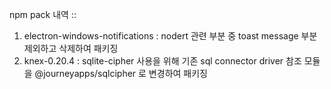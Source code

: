 npm pack 내역 ::

1. electron-windows-notifications : nodert 관련 부분 중 toast message 부분 제외하고 삭제하여 패키징
2. knex-0.20.4 : sqlite-cipher 사용을 위해 기존 sql connector driver 참조 모듈을 @journeyapps/sqlcipher 로 변경하여 패키징

